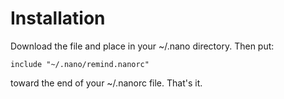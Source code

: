 # Installation

Download the file and place in your ~/.nano directory. Then put:

``include "~/.nano/remind.nanorc" ``

toward the end of your ~/.nanorc file. That's it.
